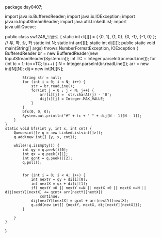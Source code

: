package day0407;

import java.io.BufferedReader;
import java.io.IOException;
import java.io.InputStreamReader;
import java.util.LinkedList;
import java.util.Queue;

public class sw1249_보급로 {
	static int di[][] = { {0, 1}, {1, 0}, {0, -1}, {-1, 0}  };  // 우, 하, 상, 좌
	static int N;
	static int arr[][];
	static int dij[][];
	public static void main(String[] args) throws NumberFormatException, IOException {
		BufferedReader br = new BufferedReader(new InputStreamReader(System.in));
		int TC = Integer.parseInt(br.readLine());
		for (int tc = 1; tc<=TC; tc++) {
			N = Integer.parseInt(br.readLine());
			arr = new int[N][N];
			dij = new int[N][N];

			String str = null;
			for (int i = 0; i < N; i++) {
				str = br.readLine();
				for(int j = 0 ; j < N; j++) {
					arr[i][j] =  str.charAt(j) - '0';
					dij[i][j] = Integer.MAX_VALUE;
				}
			}
			bfs(0, 0, 0);
			System.out.println("#" + tc + " " + dij[N - 1][N - 1]);
		}
	}
	static void bfs(int y, int x, int cnt) {
		Queue<int[]> q = new LinkedList<int[]>();
		q.add(new int[] {y, x, cnt});

		while(!q.isEmpty()) {
			int qy = q.peek()[0];
			int qx = q.peek()[1];
			int qcnt = q.peek()[2];
			q.poll();

			
			for (int i = 0; i < 4; i++) {
				int nextY = qy + di[i][0];
				int nextX = qx + di[i][1];
				if( nextY <0 || nextY >=N || nextX <0 || nextX >=N || dij[nextY][nextX] <= qcnt+ arr[nextY][nextX])
					continue;
				dij[nextY][nextX] = qcnt + arr[nextY][nextX];
				q.add(new int[] {nextY, nextX, dij[nextY][nextX]});
			}
			
		}
	}
}

